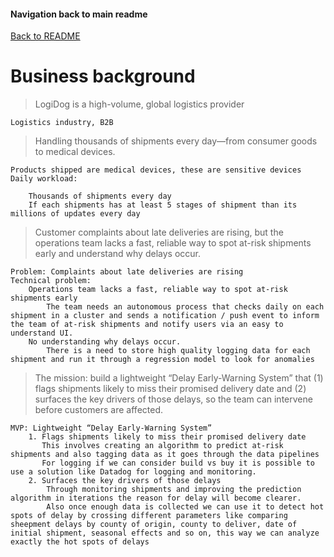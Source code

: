 #### Navigation back to main readme

[Back to README](../README.md)

# Business background

> LogiDog is a high-volume, global logistics provider

    Logistics industry, B2B

> Handling thousands of shipments every day—from consumer goods to medical devices.

    Products shipped are medical devices, these are sensitive devices
    Daily workload:

        Thousands of shipments every day
        If each shipments has at least 5 stages of shipment than its millions of updates every day

> Customer complaints about late deliveries are rising, but the operations team lacks a fast, reliable way to spot at-risk shipments early and understand why delays occur.

    Problem: Complaints about late deliveries are rising
    Technical problem:
        Operations team lacks a fast, reliable way to spot at-risk shipments early
            The team needs an autonomous process that checks daily on each shipment in a cluster and sends a notification / push event to inform the team of at-risk shipments and notify users via an easy to understand UI.
        No understanding why delays occur.
            There is a need to store high quality logging data for each shipment and run it through a regression model to look for anomalies

> The mission: build a lightweight “Delay Early-Warning System” that (1) flags shipments likely to miss their promised delivery date and (2) surfaces the key drivers of those delays, so the team can intervene before customers are affected.

    MVP: Lightweight “Delay Early-Warning System”
        1. Flags shipments likely to miss their promised delivery date
           This involves creating an algorithm to predict at-risk shipments and also tagging data as it goes through the data pipelines
           For logging if we can consider build vs buy it is possible to use a solution like Datadog for logging and monitoring.
        2. Surfaces the key drivers of those delays
            Through monitoring shipments and improving the prediction algorithm in iterations the reason for delay will become clearer.
            Also once enough data is collected we can use it to detect hot spots of delay by crossing different parameters like comparing sheepment delays by county of origin, county to deliver, date of initial shipment, seasonal effects and so on, this way we can analyze exactly the hot spots of delays
